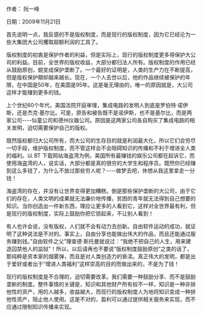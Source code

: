 作者： 阮一峰

日期：2009年11月21日

首先说明一点，我反感的不是版权制度，而是现行的版权制度，因为它已经沦为一些大集团大公司攫取超额利润的工具了。

版权制度的初衷是保护作者的利益，但是实际上，现行的版权制度更多得保护大公司的利益。目前，全世界的版权收益，大部分都归法人所有。版权制度的作用已经从鼓励原创，蜕变成保护垄断了。一个最好的证明是，人类的生产力在不断提高，但是版权保护期却越来越长。现在，一个人去世以后，他的作品继续被保护的年限，在中国是50年，在美国是95年。这是毫无理由的，唯一的原因就是，大公司这样才能赚到更多的钱。

上个世纪60个年代，美国法院开庭审理，集成电路的发明人到底是罗伯特·诺伊斯，还是杰克·基尔比。可是，原告和被告既不是诺伊斯，也不是基尔比，而是两家公司----仙童公司和德州仪器公司。原因是这两家公司各自购买了集成电路的相关发明，迫切需要保护自己的版权。

既然版权都归大公司所有，而大公司的生存目的就是利润最大化，所以它们会穷尽一切手段，维护版权制度，而不管这样会不会阻碍知识的传播和不利于增进全人类的福利。以 BT 下载网站海盗湾为例，美国所有最赚钱的娱乐公司都在起诉它，而使用海盗湾的人，说实话，大部分都是真的很穷的大学生和程序员。既然你已经赚到这么多钱了，为什么不放过那些穷人呢？----做梦去吧，休想从我这里拿走一分钱！

海盗湾的存在，并没有让世界变得更加糟糕。倒是那些保护垄断的大公司，由于它们的存在，人类文明的成果就无法廉价地传播，贫困的青年就无法得到自己想要的知识。当你创造出一件新东西，理应让更多的人看到它，这样对全世界最有利，但是现行的版权制度，实际上鼓励你把它锁起来，不让别人看到！

有人也许会说，没有版权，人们就不会有动力去创新。自由软件运动的成功，就证明了这种说法是不对的。事实上，自由分享也能做出伟大的作品，而且还能通过服务赚到钱。”自由软件之父”理查德·斯托曼就说过：“我绝不把自己的人生，用来建造囚禁他人的监狱”！所以，以后请再也不要说“版权制度鼓励原创”之类的话了，那纯粹是资本家的烟雾弹，而且是对人类创造力的亵渎。真正伟大的发明，都是出于爱好或者出于“增进人类福利”这样崇高的目的而做出来的，不是为了钱！

现行的版权制度是不合理的，迫切需要改革。我们需要一种鼓励分享、而不是鼓励垄断的制度。整件事情的关键是，知识和其他财产所有权不一样，知识是一种非排他性的资产，用的人越多，收益越大，而现行的版权制度人为地将知识变成一种排他性资产，阻止他人使用。这是不对的，盈利可以通过提供相关服务来实现，而不应通过限制知识传播来实现。